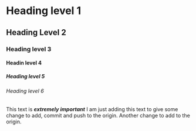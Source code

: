 # Heading level 1
## Heading Level 2
### Heading level 3
#### Headin level 4
##### Heading level 5
###### Heading level 6
This text is ***extremely important***
I am just adding this text to give some change to add, commit and push to the origin.
Another change to add to the origin.